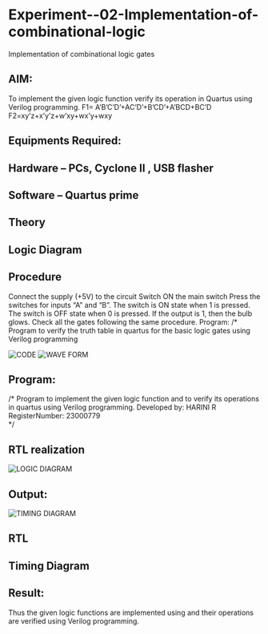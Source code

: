 # Experiment--02-Implementation-of-combinational-logic
Implementation of combinational logic gates
 
## AIM:
To implement the given logic function verify its operation in Quartus using Verilog programming.
 F1= A’B’C’D’+AC’D’+B’CD’+A’BCD+BC’D
F2=xy’z+x’y’z+w’xy+wx’y+wxy
 
 
 
## Equipments Required:
## Hardware – PCs, Cyclone II , USB flasher
## Software – Quartus prime


## Theory
 

## Logic Diagram
## Procedure

Connect the supply (+5V) to the circuit Switch ON the main switch Press the switches for inputs “A” and “B”. The switch is ON state when 1 is pressed. The switch is OFF state when 0 is pressed. If the output is 1, then the bulb glows. Check all the gates following the same procedure. Program: /* Program to verify the truth table in quartus for the basic logic gates using Verilog programming


![CODE](https://github.com/raja-harini/Experiment--02-Implementation-of-combinational-logic-/assets/149037372/af2e0dc8-4ad5-4cdb-bede-752df55d66a3)
![WAVE FORM](https://github.com/raja-harini/Experiment--02-Implementation-of-combinational-logic-/assets/149037372/716f72d2-5f36-4c87-b736-cb0137cdcf50)


## Program:
/*
Program to implement the given logic function and to verify its operations in quartus using Verilog programming.
Developed by: HARINI R
RegisterNumber: 23000779  
*/
## RTL realization
![LOGIC DIAGRAM](https://github.com/raja-harini/Experiment--02-Implementation-of-combinational-logic-/assets/149037372/f06cfac7-a6fe-43e1-b34a-1e99d910e853)

## Output:
![TIMING DIAGRAM](https://github.com/raja-harini/Experiment--02-Implementation-of-combinational-logic-/assets/149037372/55e1d883-33e9-4b79-a31d-ada62d042581)


## RTL
## Timing Diagram
## Result:
Thus the given logic functions are implemented using  and their operations are verified using Verilog programming.
